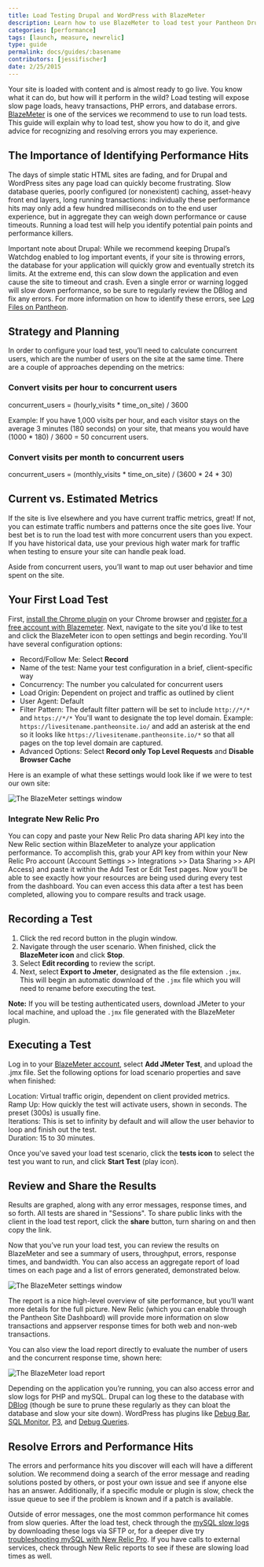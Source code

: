 ```yaml
---
title: Load Testing Drupal and WordPress with BlazeMeter
description: Learn how to use BlazeMeter to load test your Pantheon Drupal or WordPress site.
categories: [performance]
tags: [launch, measure, newrelic]
type: guide
permalink: docs/guides/:basename
contributors: [jessifischer]
date: 2/25/2015
---
```

Your site is loaded with content and is almost ready to go live. You know what it can do, but how will it perform in the wild? Load testing will expose slow page loads, heavy transactions, PHP errors, and database errors. [BlazeMeter](https://www.blazemeter.com/) is one of the services we recommend to use to run load tests. This guide will explain why to load test, show you how to do it, and give advice for recognizing and resolving errors you may experience.

## The Importance of Identifying Performance Hits

The days of simple static HTML sites are fading, and for Drupal and WordPress sites any page load can quickly become frustrating. Slow database queries, poorly configured (or nonexistent) caching, asset-heavy front end layers, long running transactions: individually these performance hits may only add a few hundred milliseconds on to the end user experience, but in aggregate they can weigh down performance or cause timeouts. Running a load test will help you identify potential pain points and performance killers.

Important note about Drupal: While we recommend keeping Drupal’s Watchdog enabled to log important events, if your site is throwing errors, the database for your application will quickly grow and eventually stretch its limits. At the extreme end, this can slow down the application and even cause the site to timeout and crash. Even a single error or warning logged will slow down performance, so be sure to regularly review the DBlog and fix any errors. For more information on how to identify these errors, see [Log Files on Pantheon](/logs).

## Strategy and Planning

In order to configure your load test, you’ll need to calculate concurrent users, which are the number of users on the site at the same time. There are a couple of approaches depending on the metrics:

### Convert visits per hour to concurrent users

concurrent_users = (hourly_visits * time_on_site) / 3600

Example: If you have 1,000 visits per hour, and each visitor stays on the average 3 minutes (180 seconds) on your site, that means you would have (1000 * 180) / 3600 = 50 concurrent users.

### Convert visits per month to concurrent users

concurrent_users = (monthly_visits * time_on_site) / (3600 * 24 * 30)

## Current vs. Estimated Metrics

If the site is live elsewhere and you have current traffic metrics, great! If not, you can estimate traffic numbers and patterns once the site goes live. Your best bet is to run the load test with more concurrent users than you expect. If you have historical data, use your previous high water mark for traffic when testing to ensure your site can handle peak load.

Aside from concurrent users, you’ll want to map out user behavior and time spent on the site.

## Your First Load Test

First, [install the Chrome plugin](https://chrome.google.com/webstore/detail/blazemetertheloadtesti/mbopgmdnpcbohhpnfglgohlbhfongabi?hl=en) on your Chrome browser and [register for a free account with Blazemeter](https://www.blazemeter.com/). Next, navigate to the site you'd like to test and click the BlazeMeter icon to open settings and begin recording. You'll have several configuration options:

- Record/Follow Me: Select **Record**
- Name of the test: Name your test configuration in a brief, client-specific way
- Concurrency: The number you calculated for concurrent users
- Load Origin: Dependent on project and traffic as outlined by client
- User Agent: Default
- Filter Pattern: The default filter pattern will be set to include `http://*/*` and `https://*/*` You'll want to designate the top level domain.
  Example: `https://livesitename.pantheonsite.io/` and add an asterisk at the end so it looks like `https://livesitename.pantheonsite.io/*` so that all pages on the top level domain are captured.
- Advanced Options: Select **Record only Top Level Requests** and **Disable Browser Cache**

Here is an example of what these settings would look like if we were to test our own site:

![The BlazeMeter settings window](../../images/blazemeter-settings-example.png)

### Integrate New Relic Pro

You can copy and paste your New Relic Pro data sharing API key into the New Relic section within BlazeMeter to analyze your application performance. To accomplish this, grab your API key from within your New Relic Pro account (Account Settings >> Integrations >> Data Sharing >> API Access) and paste it within the Add Test or Edit Test pages. Now you'll be able to see exactly how your resources are being used during every test from the dashboard. You can even access this data after a test has been completed, allowing you to compare results and track usage.

## Recording a Test

1. Click the red record button in the plugin window.
2. Navigate through the user scenario. When finished, click the **BlazeMeter icon** and click **Stop**.
3. Select **Edit recording** to review the script.
4. Next, select **Export to Jmeter**, designated as the file extension `.jmx`. This will begin an automatic download of the `.jmx` file which you will need to rename before executing the test.

**Note:** If you will be testing authenticated users, download JMeter to your local machine, and upload the `.jmx` file generated with the BlazeMeter plugin.

## Executing a Test

Log in to your [BlazeMeter account](https://a.blazemeter.com/user), select **Add JMeter Test**, and upload the .jmx file. Set the following options for load scenario properties and save when finished:  

 Location: Virtual traffic origin, dependent on client provided metrics.  
 Ramp Up: How quickly the test will activate users, shown in seconds. The preset (300s) is usually fine.  
 Iterations: This is set to infinity by default and will allow the user behavior to loop and finish out the test.  
 Duration: 15 to 30 minutes.  

Once you've saved your load test scenario, click the **tests icon** to select the test you want to run, and click **Start Test** (play icon).  

## Review and Share the Results

Results are graphed, along with any error messages, response times, and so forth. All tests are shared in "Sessions". To share public links with the client in the load test report, click the **share** button, turn sharing on and then copy the link.

Now that you’ve run your load test, you can review the results on BlazeMeter and see a summary of users, throughput, errors, response times, and bandwidth. You can also access an aggregate report of load times on each page and a list of errors generated, demonstrated below.

![The BlazeMeter settings window](../../images/blazemeter-review-results.png)

The report is a nice high-level overview of site performance, but you’ll want more details for the full picture. New Relic (which you can enable through the Pantheon Site Dashboard) will provide more information on slow transactions and appserver response times for both web and non-web transactions.

You can also view the load report directly to evaluate the number of users and the concurrent response time, shown here:

![The BlazeMeter load report](../../images/blazemeter-load-report.png)

Depending on the application you’re running, you can also access error and slow logs for PHP and mySQL. Drupal can log these to the database with [DBlog](https://api.drupal.org/api/drupal/modules!dblog!dblog.module/7) (though be sure to prune these regularly as they can bloat the database and slow your site down). WordPress has plugins like [Debug Bar](https://wordpress.org/plugins/debug-bar/), [SQL Monitor](https://wordpress.org/plugins/sqlmon/), [P3](https://wordpress.org/plugins/p3-profiler/), and [Debug Queries](https://wordpress.org/plugins/debug-queries/).

## Resolve Errors and Performance Hits

The errors and performance hits you discover will each will have a different solution. We recommend doing a search of the error message and reading solutions posted by others, or post your own issue and see if anyone else has an answer. Additionally, if a specific module or plugin is slow, check the issue queue to see if the problem is known and if a patch is available.

Outside of error messages, one the most common performance hit comes from slow queries. After the load test, check through the [mySQL slow logs](/mysql-slow-log) by downloading these logs via SFTP or, for a deeper dive try [troubleshooting mySQL with New Relic Pro](/debug-mysql-new-relic). If you have calls to external services, check through New Relic reports to see if these are slowing load times as well.

